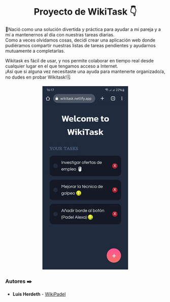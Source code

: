 <h1 align="center">Proyecto de WikiTask 👇</h1>
<p>🚀Nació como una solución divertida y práctica para ayudar a mi pareja y a mí a mantenernos al día con nuestras tareas diarias.<br>
Como a veces olvidamos cosas, decidí crear una aplicación web donde pudiéramos compartir nuestras listas de tareas pendientes y ayudarnos mutuamente a completarlas.
<p>Wikitask es fácil de usar, y nos permite colaborar en tiempo real desde cualquier lugar en el que tengamos acceso a Internet. <br>¡Así que si alguna vez necesitaste una ayuda para mantenerte organizado/a, no dudes en probar Wikitask!🗒
</p>
<p align="center"><img src="wikitask.webp"/></p> 
<p align="center"></p>

### Autores ✒️

* **Luis Herdeth** - [WikiPadel](https://wikitask.netlify.app)

